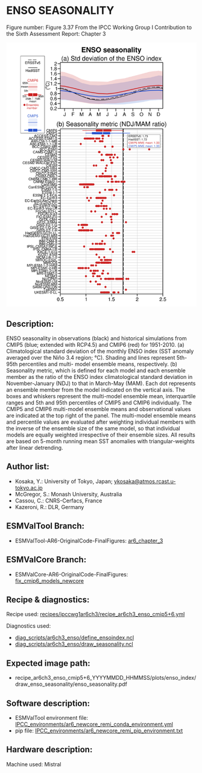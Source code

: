 ENSO SEASONALITY
================

Figure number: Figure 3.37
From the IPCC Working Group I Contribution to the Sixth Assessment Report: Chapter 3

![Figure 3.37](ar6_wg1_chap3_figure3_37_enso_seasonality.png?raw=true)


Description:
------------
ENSO seasonality in observations (black) and historical simulations from CMIP5 
(blue; extended with RCP4.5) and CMIP6 (red) for 1951-2010. (a) Climatological 
standard deviation of the monthly ENSO index (SST anomaly averaged over the Niño 
3.4 region; °C). Shading and lines represent 5th-95th percentiles and multi-
model ensemble means, respectively. (b) Seasonality metric, which is defined for 
each model and each ensemble member as the ratio of the ENSO index 
climatological standard deviation in November-January (NDJ) to that in March-May 
(MAM). Each dot represents an ensemble member from the model indicated on the 
vertical axis. The boxes and whiskers represent the multi-model ensemble mean, 
interquartile ranges and 5th and 95th percentiles of CMIP5 and CMIP6 
individually. The CMIP5 and CMIP6 multi-model ensemble means and observational 
values are indicated at the top right of the panel. The multi-model ensemble 
means and percentile values are evaluated after weighting individual members 
with the inverse of the ensemble size of the same model, so that individual 
models are equally weighted irrespective of their ensemble sizes. All results 
are based on 5-month running mean SST anomalies with triangular-weights after 
linear detrending. 


Author list:
------------
- Kosaka, Y.: University of Tokyo, Japan; ykosaka@atmos.rcast.u-tokyo.ac.jp
- McGregor, S.: Monash University, Australia
- Cassou, C.: CNRS-Cerfacs, France
- Kazeroni, R.: DLR, Germany


ESMValTool Branch:
------------------
- ESMValTool-AR6-OriginalCode-FinalFigures: [ar6_chapter_3](https://github.com/ipcc-wgi/ESMValTool-AR6-OriginalCode-FinalFigures/tree/ar6_chapter_3)


ESMValCore Branch:
------------------
- ESMValCore-AR6-OriginalCode-FinalFigures: [fix_cmip6_models_newcore](https://github.com/ipcc-wgi/ESMValCore-AR6-OriginalCode-FinalFigures/tree/fix_cmip6_models_newcore)


Recipe & diagnostics:
---------------------
Recipe used: [recipes/ipccwg1ar6ch3/recipe_ar6ch3_enso_cmip5+6.yml](https://github.com/ipcc-wgi/ESMValTool-AR6-OriginalCode-FinalFigures/blob/ar6_chapter_3/esmvaltool/recipes/ipccwg1ar6ch3/recipe_ar6ch3_enso_cmip5%2B6.yml)

Diagnostics used: 
- [diag_scripts/ar6ch3_enso/define_ensoindex.ncl](https://github.com/ipcc-wgi/ESMValTool-AR6-OriginalCode-FinalFigures/blob/ar6_chapter_3/esmvaltool/diag_scripts/ar6ch3_enso/define_ensoindex.ncl)
- [diag_scripts/ar6ch3_enso/draw_seasonality.ncl](https://github.com/ipcc-wgi/ESMValTool-AR6-OriginalCode-FinalFigures/blob/ar6_chapter_3/esmvaltool/diag_scripts/ar6ch3_enso/draw_seasonality.ncl)


Expected image path:
--------------------
- recipe_ar6ch3_enso_cmip5+6_YYYYMMDD_HHMMSS/plots/enso_index/draw_enso_seasonality/enso_seasonality.pdf


Software description:
---------------------
- ESMValTool environment file: [IPCC_environments/ar6_newcore_remi_conda_environment.yml](https://github.com/ipcc-wgi/ESMValTool-AR6-OriginalCode-FinalFigures/blob/main/IPCC_environments/ar6_newcore_remi_conda_environment.yml)
- pip file: [IPCC_environments/ar6_newcore_remi_pip_environment.txt](https://github.com/ipcc-wgi/ESMValTool-AR6-OriginalCode-FinalFigures/blob/main/IPCC_environments/ar6_newcore_remi_pip_environment.txt)


Hardware description:
---------------------
Machine used: Mistral
